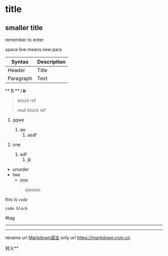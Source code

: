 # title

## smaller title

remember to enter

space line means new para


| Syntax    | Description |
| --------- | ----------- |
| Header    | Title       |
| Paragraph | Text        |

** B **
*I*
***b***
>block ref
>
>muli block ref

1. qqwe
	1. qe
		1. asdf
		
1. one
	1. sdf
		1. jk
- unorder
- twe
	- one
	 >qiaotao

this is ``code``
 ```
 code block
```
 #tag


***
---
rename url [Markdown语法](https://markdown.com.cn)
only url <https://markdown.com.cn>

转义\**